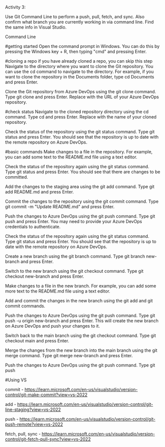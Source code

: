 Activity 3:

Use Git Command Line to perform a push, pull, fetch, and sync. Also confirm what branch you are currently working in via command line. Find the same info in Visual Studio.

Command Line

#getting started
Open the command prompt in Windows. You can do this by pressing the Windows key + R, then typing "cmd" and pressing Enter.

#cloning a repo
if you have already cloned a repo, you can skip this step
Navigate to the directory where you want to clone the Git repository. You can use the cd command to navigate to the directory. For example, if you want to clone the repository in the Documents folder, type cd Documents and press Enter.

Clone the Git repository from Azure DevOps using the git clone command. Type git clone <repository-url> and press Enter. Replace <repository-url> with the URL of your Azure DevOps repository.

#check status
Navigate to the cloned repository directory using the cd command. Type cd <repository-name> and press Enter. Replace <repository-name> with the name of your cloned repository.

Check the status of the repository using the git status command. Type git status and press Enter. You should see that the repository is up to date with the remote repository on Azure DevOps.

#basic commands
Make changes to a file in the repository. For example, you can add some text to the README.md file using a text editor.

Check the status of the repository again using the git status command. Type git status and press Enter. You should see that there are changes to be committed.

Add the changes to the staging area using the git add command. Type git add README.md and press Enter.

Commit the changes to the repository using the git commit command. Type git commit -m "Update README.md" and press Enter.

Push the changes to Azure DevOps using the git push command. Type git push and press Enter. You may need to provide your Azure DevOps credentials to authenticate.

Check the status of the repository again using the git status command. Type git status and press Enter. You should see that the repository is up to date with the remote repository on Azure DevOps.

Create a new branch using the git branch command. Type git branch new-branch and press Enter.

Switch to the new branch using the git checkout command. Type git checkout new-branch and press Enter.

Make changes to a file in the new branch. For example, you can add some more text to the README.md file using a text editor.

Add and commit the changes in the new branch using the git add and git commit commands.

Push the changes to Azure DevOps using the git push command. Type git push -u origin new-branch and press Enter. This will create the new branch on Azure DevOps and push your changes to it.

Switch back to the main branch using the git checkout command. Type git checkout main and press Enter.

Merge the changes from the new branch into the main branch using the git merge command. Type git merge new-branch and press Enter.

Push the changes to Azure DevOps using the git push command. Type git push



#Using VS

commit - https://learn.microsoft.com/en-us/visualstudio/version-control/git-make-commit?view=vs-2022

add - https://learn.microsoft.com/en-us/visualstudio/version-control/git-line-staging?view=vs-2022

push - https://learn.microsoft.com/en-us/visualstudio/version-control/git-push-remote?view=vs-2022

fetch, pull, sync - https://learn.microsoft.com/en-us/visualstudio/version-control/git-fetch-pull-sync?view=vs-2022